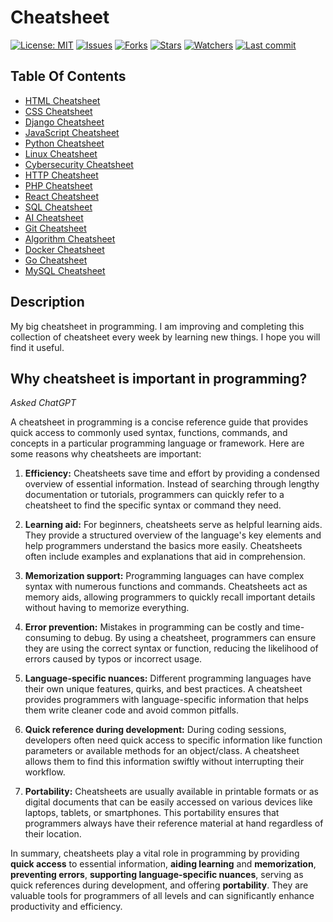 # Cheatsheet

[![License: MIT](https://img.shields.io/github/license/ILoveBacteria/cheatsheet)](https://github.com/ILoveBacteria/cheatsheet/blob/master/LICENSE)
[![Issues](https://img.shields.io/github/issues/ILoveBacteria/cheatsheet)](https://github.com/ILoveBacteria/cheatsheet/issues)
[![Forks](https://img.shields.io/github/forks/ILoveBacteria/cheatsheet)](https://github.com/ILoveBacteria/cheatsheet/network/members)
[![Stars](https://img.shields.io/github/stars/ILoveBacteria/cheatsheet)]()
[![Watchers](https://img.shields.io/github/watchers/ILoveBacteria/cheatsheet)]()
[![Last commit](https://img.shields.io/github/last-commit/ILoveBacteria/cheatsheet)](https://github.com/ILoveBacteria/cheatsheet/commits/master)

## Table Of Contents
- [HTML Cheatsheet](HTML/)
- [CSS Cheatsheet](CSS/)
- [Django Cheatsheet](Django/)
- [JavaScript Cheatsheet](JavaScript/)
- [Python Cheatsheet](Python/)
- [Linux Cheatsheet](Linux/)
- [Cybersecurity Cheatsheet](Cybersecurity/)
- [HTTP Cheatsheet](HTTP/)
- [PHP Cheatsheet](PHP/)
- [React Cheatsheet](React/)
- [SQL Cheatsheet](SQL/)
- [AI Cheatsheet](AI/)
- [Git Cheatsheet](Git/)
- [Algorithm Cheatsheet](Algorithm/)
- [Docker Cheatsheet](Docker/)
- [Go Cheatsheet](Go/)
- [MySQL Cheatsheet](MySQL/)

## Description
My big cheatsheet in programming. I am improving and completing this collection of cheatsheet every week by learning new things. I hope you will find it useful.

## Why cheatsheet is important in programming?

*Asked ChatGPT*

A cheatsheet in programming is a concise reference guide that provides quick access to commonly used syntax, functions, commands, and concepts in a particular programming language or framework. Here are some reasons why cheatsheets are important:

1. **Efficiency:** Cheatsheets save time and effort by providing a condensed overview of essential information. Instead of searching through lengthy documentation or tutorials, programmers can quickly refer to a cheatsheet to find the specific syntax or command they need.

2. **Learning aid:** For beginners, cheatsheets serve as helpful learning aids. They provide a structured overview of the language's key elements and help programmers understand the basics more easily. Cheatsheets often include examples and explanations that aid in comprehension.

3. **Memorization support:** Programming languages can have complex syntax with numerous functions and commands. Cheatsheets act as memory aids, allowing programmers to quickly recall important details without having to memorize everything.

4. **Error prevention:** Mistakes in programming can be costly and time-consuming to debug. By using a cheatsheet, programmers can ensure they are using the correct syntax or function, reducing the likelihood of errors caused by typos or incorrect usage.

5. **Language-specific nuances:** Different programming languages have their own unique features, quirks, and best practices. A cheatsheet provides programmers with language-specific information that helps them write cleaner code and avoid common pitfalls.

6. **Quick reference during development:** During coding sessions, developers often need quick access to specific information like function parameters or available methods for an object/class. A cheatsheet allows them to find this information swiftly without interrupting their workflow.

7. **Portability:** Cheatsheets are usually available in printable formats or as digital documents that can be easily accessed on various devices like laptops, tablets, or smartphones. This portability ensures that programmers always have their reference material at hand regardless of their location.

In summary, cheatsheets play a vital role in programming by providing **quick access** to essential information, **aiding learning** and **memorization**, **preventing errors**, **supporting language-specific nuances**, serving as quick references during development, and offering **portability**. They are valuable tools for programmers of all levels and can significantly enhance productivity and efficiency.